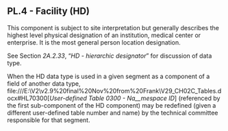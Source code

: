 ## PL.4 - Facility (HD)

This component is subject to site interpretation but generally describes the highest level physical designation of an institution, medical center or enterprise. It is the most general person location designation.

See Section _2A.2.33_, “_HD - hierarchic designator_” for discussion of data type.

When the HD data type is used in a given segment as a component of a field of another data type, file:///E:\V2\v2.9%20final%20Nov%20from%20Frank\V29_CH02C_Tables.docx#HL70300[_User-defined Table 0300 - Na__mespace ID_] (referenced by the first sub-component of the HD component) may be redefined (given a different user-defined table number and name) by the technical committee responsible for that segment.
